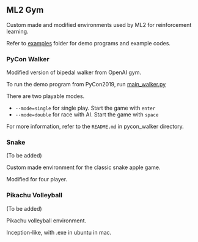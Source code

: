 ## ML2 Gym
Custom made and modified environments used by ML2 for reinforcement learning.

Refer to [examples](ml2_gym/examples) folder for demo programs and example codes. 

### PyCon Walker
Modified version of bipedal walker from OpenAI gym. 

To run the demo program from PyCon2019, run [main_walker.py](ml2_gym/examples/pycon_walker/main_walker.py)

There are two playable modes.
- `--mode=single` for single play. Start the game with `enter`
- `--mode=double` for race with AI. Start the game with `space`

For more information, refer to the `README.md` in pycon_walker directory.

### Snake
(To be added)

Custom made environment for the classic snake apple game. 

Modified for four player.

### Pikachu Volleyball
(To be added)

Pikachu volleyball environment. 

Inception-like, with .exe in ubuntu in mac. 
